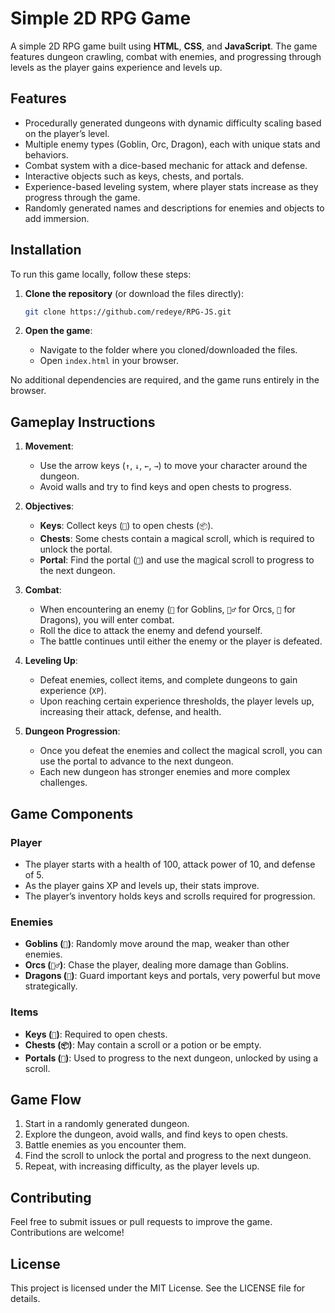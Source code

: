 # Simple 2D RPG Game

A simple 2D RPG game built using **HTML**, **CSS**, and **JavaScript**. The game features dungeon crawling, combat with enemies, and progressing through levels as the player gains experience and levels up.

## Features
- Procedurally generated dungeons with dynamic difficulty scaling based on the player’s level.
- Multiple enemy types (Goblin, Orc, Dragon), each with unique stats and behaviors.
- Combat system with a dice-based mechanic for attack and defense.
- Interactive objects such as keys, chests, and portals.
- Experience-based leveling system, where player stats increase as they progress through the game.
- Randomly generated names and descriptions for enemies and objects to add immersion.

## Installation
To run this game locally, follow these steps:

1. **Clone the repository** (or download the files directly):
   ```bash
   git clone https://github.com/redeye/RPG-JS.git
   ```

2. **Open the game**:
   - Navigate to the folder where you cloned/downloaded the files.
   - Open `index.html` in your browser.

No additional dependencies are required, and the game runs entirely in the browser.

## Gameplay Instructions

1. **Movement**:
   - Use the arrow keys (`↑`, `↓`, `←`, `→`) to move your character around the dungeon.
   - Avoid walls and try to find keys and open chests to progress.

2. **Objectives**:
   - **Keys**: Collect keys (`🔑`) to open chests (`📦`).
   - **Chests**: Some chests contain a magical scroll, which is required to unlock the portal.
   - **Portal**: Find the portal (`🚪`) and use the magical scroll to progress to the next dungeon.

3. **Combat**:
   - When encountering an enemy (`👺` for Goblins, `🧟‍♂️` for Orcs, `🐉` for Dragons), you will enter combat.
   - Roll the dice to attack the enemy and defend yourself.
   - The battle continues until either the enemy or the player is defeated.

4. **Leveling Up**:
   - Defeat enemies, collect items, and complete dungeons to gain experience (`XP`).
   - Upon reaching certain experience thresholds, the player levels up, increasing their attack, defense, and health.

5. **Dungeon Progression**:
   - Once you defeat the enemies and collect the magical scroll, you can use the portal to advance to the next dungeon.
   - Each new dungeon has stronger enemies and more complex challenges.

## Game Components

### Player
- The player starts with a health of 100, attack power of 10, and defense of 5.
- As the player gains XP and levels up, their stats improve.
- The player’s inventory holds keys and scrolls required for progression.

### Enemies
- **Goblins (`👺`)**: Randomly move around the map, weaker than other enemies.
- **Orcs (`🧟‍♂️`)**: Chase the player, dealing more damage than Goblins.
- **Dragons (`🐉`)**: Guard important keys and portals, very powerful but move strategically.

### Items
- **Keys (`🔑`)**: Required to open chests.
- **Chests (`📦`)**: May contain a scroll or a potion or be empty.
- **Portals (`🚪`)**: Used to progress to the next dungeon, unlocked by using a scroll.

## Game Flow
1. Start in a randomly generated dungeon.
2. Explore the dungeon, avoid walls, and find keys to open chests.
3. Battle enemies as you encounter them.
4. Find the scroll to unlock the portal and progress to the next dungeon.
5. Repeat, with increasing difficulty, as the player levels up.


## Contributing
Feel free to submit issues or pull requests to improve the game. Contributions are welcome!

## License
This project is licensed under the MIT License. See the LICENSE file for details.

